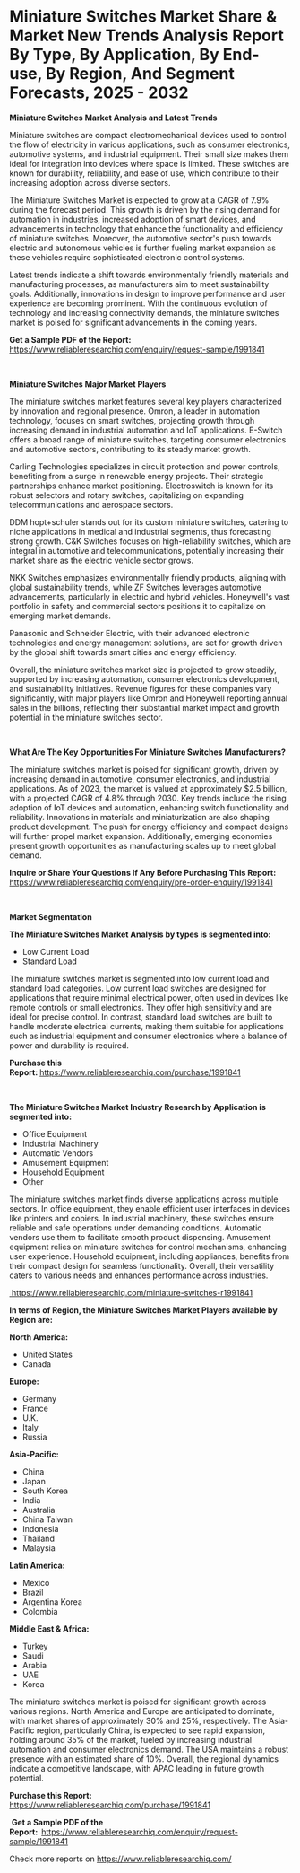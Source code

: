 <p><h1>Miniature Switches Market Share & Market New Trends Analysis Report By Type, By Application, By End-use, By Region, And Segment Forecasts, 2025 - 2032</h1></p><p><strong>Miniature Switches Market Analysis and Latest Trends</strong></p>
<p><p>Miniature switches are compact electromechanical devices used to control the flow of electricity in various applications, such as consumer electronics, automotive systems, and industrial equipment. Their small size makes them ideal for integration into devices where space is limited. These switches are known for durability, reliability, and ease of use, which contribute to their increasing adoption across diverse sectors.</p><p>The Miniature Switches Market is expected to grow at a CAGR of 7.9% during the forecast period. This growth is driven by the rising demand for automation in industries, increased adoption of smart devices, and advancements in technology that enhance the functionality and efficiency of miniature switches. Moreover, the automotive sector's push towards electric and autonomous vehicles is further fueling market expansion as these vehicles require sophisticated electronic control systems. </p><p>Latest trends indicate a shift towards environmentally friendly materials and manufacturing processes, as manufacturers aim to meet sustainability goals. Additionally, innovations in design to improve performance and user experience are becoming prominent. With the continuous evolution of technology and increasing connectivity demands, the miniature switches market is poised for significant advancements in the coming years.</p></p>
<p><strong>Get a Sample PDF of the Report:&nbsp;</strong> <a href="https://www.reliableresearchiq.com/enquiry/request-sample/1991841?utm_campaign=2117&utm_medium=2&utm_source=Github&utm_content=ia&utm_term=17022025&utm_id=miniature-switches">https://www.reliableresearchiq.com/enquiry/request-sample/1991841</a></p>
<p>&nbsp;</p>
<p><strong>Miniature Switches Major Market Players</strong></p>
<p><p>The miniature switches market features several key players characterized by innovation and regional presence. Omron, a leader in automation technology, focuses on smart switches, projecting growth through increasing demand in industrial automation and IoT applications. E-Switch offers a broad range of miniature switches, targeting consumer electronics and automotive sectors, contributing to its steady market growth.</p><p>Carling Technologies specializes in circuit protection and power controls, benefiting from a surge in renewable energy projects. Their strategic partnerships enhance market positioning. Electroswitch is known for its robust selectors and rotary switches, capitalizing on expanding telecommunications and aerospace sectors.</p><p>DDM hopt+schuler stands out for its custom miniature switches, catering to niche applications in medical and industrial segments, thus forecasting strong growth. C&K Switches focuses on high-reliability switches, which are integral in automotive and telecommunications, potentially increasing their market share as the electric vehicle sector grows.</p><p>NKK Switches emphasizes environmentally friendly products, aligning with global sustainability trends, while ZF Switches leverages automotive advancements, particularly in electric and hybrid vehicles. Honeywell's vast portfolio in safety and commercial sectors positions it to capitalize on emerging market demands.</p><p>Panasonic and Schneider Electric, with their advanced electronic technologies and energy management solutions, are set for growth driven by the global shift towards smart cities and energy efficiency. </p><p>Overall, the miniature switches market size is projected to grow steadily, supported by increasing automation, consumer electronics development, and sustainability initiatives. Revenue figures for these companies vary significantly, with major players like Omron and Honeywell reporting annual sales in the billions, reflecting their substantial market impact and growth potential in the miniature switches sector.</p></p>
<p>&nbsp;</p>
<p><strong>What Are The Key Opportunities For Miniature Switches Manufacturers?</strong></p>
<p><p>The miniature switches market is poised for significant growth, driven by increasing demand in automotive, consumer electronics, and industrial applications. As of 2023, the market is valued at approximately $2.5 billion, with a projected CAGR of 4.8% through 2030. Key trends include the rising adoption of IoT devices and automation, enhancing switch functionality and reliability. Innovations in materials and miniaturization are also shaping product development. The push for energy efficiency and compact designs will further propel market expansion. Additionally, emerging economies present growth opportunities as manufacturing scales up to meet global demand.</p></p>
<p><strong>Inquire or Share Your Questions If Any Before Purchasing This Report:</strong> <a href="https://www.reliableresearchiq.com/enquiry/pre-order-enquiry/1991841?utm_campaign=2117&utm_medium=2&utm_source=Github&utm_content=ia&utm_term=17022025&utm_id=miniature-switches">https://www.reliableresearchiq.com/enquiry/pre-order-enquiry/1991841</a></p>
<p>&nbsp;</p>
<p><strong>Market Segmentation</strong></p>
<p><strong>The Miniature Switches Market Analysis by types is segmented into:</strong></p>
<p><ul><li>Low Current Load</li><li>Standard Load</li></ul></p>
<p><p>The miniature switches market is segmented into low current load and standard load categories. Low current load switches are designed for applications that require minimal electrical power, often used in devices like remote controls or small electronics. They offer high sensitivity and are ideal for precise control. In contrast, standard load switches are built to handle moderate electrical currents, making them suitable for applications such as industrial equipment and consumer electronics where a balance of power and durability is required.</p></p>
<p><strong>Purchase this Report:&nbsp;</strong><a href="https://www.reliableresearchiq.com/purchase/1991841?utm_campaign=2117&utm_medium=2&utm_source=Github&utm_content=ia&utm_term=17022025&utm_id=miniature-switches">https://www.reliableresearchiq.com/purchase/1991841</a></p>
<p>&nbsp;</p>
<p><strong>The Miniature Switches Market Industry Research by Application is segmented into:</strong></p>
<p><ul><li>Office Equipment</li><li>Industrial Machinery</li><li>Automatic Vendors</li><li>Amusement Equipment</li><li>Household Equipment</li><li>Other</li></ul></p>
<p><p>The miniature switches market finds diverse applications across multiple sectors. In office equipment, they enable efficient user interfaces in devices like printers and copiers. In industrial machinery, these switches ensure reliable and safe operations under demanding conditions. Automatic vendors use them to facilitate smooth product dispensing. Amusement equipment relies on miniature switches for control mechanisms, enhancing user experience. Household equipment, including appliances, benefits from their compact design for seamless functionality. Overall, their versatility caters to various needs and enhances performance across industries.</p></p>
<p><a href="https://www.reliableresearchiq.com/miniature-switches-r1991841?utm_campaign=2117&utm_medium=2&utm_source=Github&utm_content=ia&utm_term=17022025&utm_id=miniature-switches">&nbsp;https://www.reliableresearchiq.com/miniature-switches-r1991841</a></p>
<p><strong>In terms of Region, the Miniature Switches Market Players available by Region are:</strong></p>
<p>
    <p> <strong> North America: </strong>
        <ul>
            <li>United States</li>
            <li>Canada</li>
        </ul>
        </p> 
    <p> <strong> Europe: </strong>
        <ul>
            <li>Germany</li>
            <li>France</li>
            <li>U.K.</li>
            <li>Italy</li>
            <li>Russia</li>
        </ul>
        </p> 
    <p> <strong> Asia-Pacific: </strong>
        <ul>
            <li>China</li>
            <li>Japan</li>
            <li>South Korea</li>
            <li>India</li>
            <li>Australia</li>
            <li>China Taiwan</li>
            <li>Indonesia</li>
            <li>Thailand</li>
            <li>Malaysia</li>
        </ul>
        </p> 
    <p> <strong> Latin America: </strong>
        <ul>
            <li>Mexico</li>
            <li>Brazil</li>
            <li>Argentina Korea</li>
            <li>Colombia</li>
        </ul>
        </p> 
    <p> <strong> Middle East & Africa: </strong>
        <ul>
            <li>Turkey</li>
            <li>Saudi</li>
            <li>Arabia</li>
            <li>UAE</li>
            <li>Korea</li>
        </ul>
    </p>
    </p>
<p><p>The miniature switches market is poised for significant growth across various regions. North America and Europe are anticipated to dominate, with market shares of approximately 30% and 25%, respectively. The Asia-Pacific region, particularly China, is expected to see rapid expansion, holding around 35% of the market, fueled by increasing industrial automation and consumer electronics demand. The USA maintains a robust presence with an estimated share of 10%. Overall, the regional dynamics indicate a competitive landscape, with APAC leading in future growth potential.</p></p>
<p><strong>Purchase this Report: </strong><a href="https://www.reliableresearchiq.com/purchase/1991841?utm_campaign=2117&utm_medium=2&utm_source=Github&utm_content=ia&utm_term=17022025&utm_id=miniature-switches">https://www.reliableresearchiq.com/purchase/1991841</a></p>
<p>&nbsp;<strong>Get a Sample PDF of the Report:&nbsp;&nbsp;</strong><a href="https://www.reliableresearchiq.com/enquiry/request-sample/1991841?utm_campaign=2117&utm_medium=2&utm_source=Github&utm_content=ia&utm_term=17022025&utm_id=miniature-switches">https://www.reliableresearchiq.com/enquiry/request-sample/1991841</a></p>
<p><strong></strong></p>
<p>Check more reports on <a href="https://www.reliableresearchiq.com/?utm_campaign=2117&utm_medium=2&utm_source=Github&utm_content=ia&utm_term=17022025&utm_id=miniature-switches">https://www.reliableresearchiq.com/</a></p>